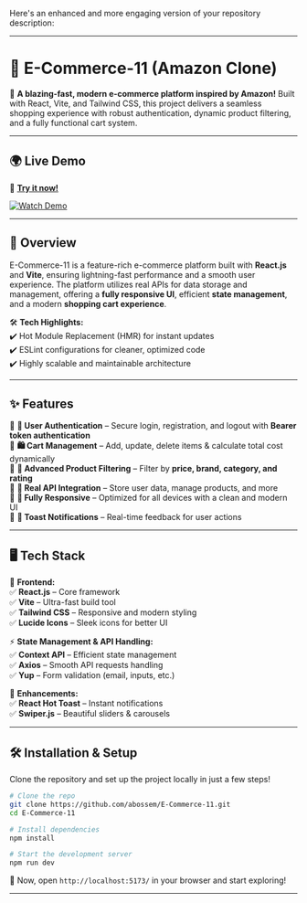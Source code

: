 Here's an enhanced and more engaging version of your repository description:  

---

# 🛒 E-Commerce-11 (Amazon Clone)  

🚀 **A blazing-fast, modern e-commerce platform inspired by Amazon!** Built with React, Vite, and Tailwind CSS, this project delivers a seamless shopping experience with robust authentication, dynamic product filtering, and a fully functional cart system.  

---

## 🌍 Live Demo  
🔗 **[Try it now!](https://ecommerce-68b4wipy0-abo389s-projects.vercel.app/)**  

[![Watch Demo](https://markdown-videos-api.jorgenkh.no/vimeo/1062183701%2Ff94491e045?width=320&height=180&filetype=jpeg)](https://vimeo.com/1062183701/f94491e045)  

---

## 📖 Overview  

E-Commerce-11 is a feature-rich e-commerce platform built with **React.js** and **Vite**, ensuring lightning-fast performance and a smooth user experience. The platform utilizes real APIs for data storage and management, offering a **fully responsive UI**, efficient **state management**, and a modern **shopping cart experience**.  

🛠 **Tech Highlights:**  
✔️ Hot Module Replacement (HMR) for instant updates  
✔️ ESLint configurations for cleaner, optimized code  
✔️ Highly scalable and maintainable architecture  

---

## ✨ Features  

🔹 **🔑 User Authentication** – Secure login, registration, and logout with **Bearer token authentication**  
🔹 **🛍️ Cart Management** – Add, update, delete items & calculate total cost dynamically  
🔹 **🔎 Advanced Product Filtering** – Filter by **price, brand, category, and rating**  
🔹 **📡 Real API Integration** – Store user data, manage products, and more  
🔹 **📱 Fully Responsive** – Optimized for all devices with a clean and modern UI  
🔹 **📢 Toast Notifications** – Real-time feedback for user actions  

---

## 🖥️ Tech Stack  

🚀 **Frontend:**  
✅ **React.js** – Core framework  
✅ **Vite** – Ultra-fast build tool  
✅ **Tailwind CSS** – Responsive and modern styling  
✅ **Lucide Icons** – Sleek icons for better UI  

⚡ **State Management & API Handling:**  
✅ **Context API** – Efficient state management  
✅ **Axios** – Smooth API requests handling  
✅ **Yup** – Form validation (email, inputs, etc.)  

🎨 **Enhancements:**  
✅ **React Hot Toast** – Instant notifications  
✅ **Swiper.js** – Beautiful sliders & carousels  

---

## 🛠 Installation & Setup  

Clone the repository and set up the project locally in just a few steps!  

```bash
# Clone the repo
git clone https://github.com/abossem/E-Commerce-11.git
cd E-Commerce-11

# Install dependencies
npm install

# Start the development server
npm run dev
```

🚀 Now, open `http://localhost:5173/` in your browser and start exploring!  

---
